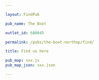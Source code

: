 ```yaml
---

layout: FindPub

pub_name: The Boot

outlet_id: 680045

permalink: /pubs/the-boot-northop/find/

title: Find us here

pub_map: xxx.js
pub_map_json: xxx.json

---
```


